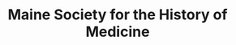 ---
layout: repo
title: "Maine Society for the History of Medicine"
id: 3310
permalink: repos/3310/
---